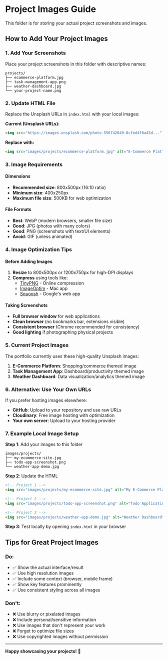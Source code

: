 # Project Images Guide

This folder is for storing your actual project screenshots and images.

## How to Add Your Project Images

### 1. **Add Your Screenshots**
Place your project screenshots in this folder with descriptive names:
```
projects/
├── ecommerce-platform.jpg
├── task-management-app.png
├── weather-dashboard.jpg
└── your-project-name.png
```

### 2. **Update HTML File**
Replace the Unsplash URLs in `index.html` with your local images:

**Current (Unsplash URLs):**
```html
<img src="https://images.unsplash.com/photo-556742049-0cfed4f6a45d..." alt="E-Commerce Platform">
```

**Replace with:**
```html
<img src="images/projects/ecommerce-platform.jpg" alt="E-Commerce Platform">
```

### 3. **Image Requirements**

#### **Dimensions**
- **Recommended size**: 800x500px (16:10 ratio)
- **Minimum size**: 400x250px
- **Maximum file size**: 500KB for web optimization

#### **File Formats**
- **Best**: WebP (modern browsers, smaller file size)
- **Good**: JPG (photos with many colors)
- **Good**: PNG (screenshots with text/UI elements)
- **Avoid**: GIF (unless animated)

### 4. **Image Optimization Tips**

#### **Before Adding Images**
1. **Resize** to 800x500px or 1200x750px for high-DPI displays
2. **Compress** using tools like:
   - [TinyPNG](https://tinypng.com/) - Online compression
   - [ImageOptim](https://imageoptim.com/) - Mac app
   - [Squoosh](https://squoosh.app/) - Google's web app

#### **Taking Screenshots**
- **Full browser window** for web applications
- **Clean browser** (no bookmarks bar, extensions visible)
- **Consistent browser** (Chrome recommended for consistency)
- **Good lighting** if photographing physical projects

### 5. **Current Project Images**

The portfolio currently uses these high-quality Unsplash images:

1. **E-Commerce Platform**: Shopping/commerce themed image
2. **Task Management App**: Dashboard/productivity themed image  
3. **Weather Dashboard**: Data visualization/analytics themed image

### 6. **Alternative: Use Your Own URLs**

If you prefer hosting images elsewhere:
- **GitHub**: Upload to your repository and use raw URLs
- **Cloudinary**: Free image hosting with optimization
- **Your own server**: Upload to your hosting provider

### 7. **Example Local Image Setup**

**Step 1**: Add your images to this folder
```
images/projects/
├── my-ecommerce-site.jpg
├── todo-app-screenshot.png
└── weather-app-demo.jpg
```

**Step 2**: Update the HTML
```html
<!-- Project 1 -->
<img src="images/projects/my-ecommerce-site.jpg" alt="My E-Commerce Platform">

<!-- Project 2 -->
<img src="images/projects/todo-app-screenshot.png" alt="Todo Application">

<!-- Project 3 -->
<img src="images/projects/weather-app-demo.jpg" alt="Weather Dashboard">
```

**Step 3**: Test locally by opening `index.html` in your browser

## Tips for Great Project Images

### **Do:**
- ✅ Show the actual interface/result
- ✅ Use high resolution images
- ✅ Include some context (browser, mobile frame)
- ✅ Show key features prominently
- ✅ Use consistent styling across all images

### **Don't:**
- ❌ Use blurry or pixelated images
- ❌ Include personal/sensitive information
- ❌ Use images that don't represent your work
- ❌ Forget to optimize file sizes
- ❌ Use copyrighted images without permission

---

**Happy showcasing your projects!** 🚀